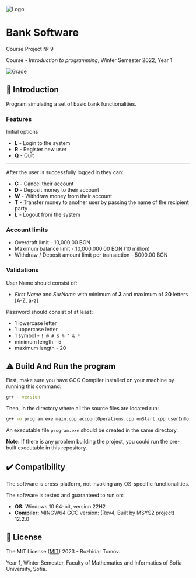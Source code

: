 ![Logo](https://i.postimg.cc/HWh39c0Z/logo.png)

# Bank Software

Course Project № 9

Course - *Introduction to programming*, Winter Semester 2022, Year 1

![Grade](https://img.shields.io/badge/Grade-6%20out20%of20%6-blue.svg)

## 📘 Introduction

Program simulating a set of basic bank functionalities.

### Features

Initial options

* **L** -  Login to the system
* **R** -  Register new user
* **Q** -  Quit

- - -
After the user is successfully logged in they can:

* **C** -  Cancel their account
* **D** -  Deposit money to their account
* **W** -  Withdraw money from their account
* **T** -  Transfer money to another user by passing the name of the recipient party
* **L** -  Logout from the system

### Account limits

* Overdraft limit - 10,000.00 BGN
* Maximum balance limit - 10,000,000.00 BGN (10 million)
* Withdraw / Deposit amount limit per transaction - 5000.00 BGN

### Validations

User Name should consist of:

* *First Name* and *SurName* with minimum of **3** and maximum of **20** letters [A-Z, a-z]

Password should consist of at least:

* 1 lowercase letter
* 1 uppercase letter
* 1 symbol - `! @ # $ % ^ & *`
* minimum length - 5
* maximum length - 20

## ⚠️ Build And Run the program

First, make sure you have GCC Compiler installed on your machine by running this command:

```bash
g++ --version
```

Then, in the directory where all the source files are located run:

```bash
g++ -o program.exe main.cpp accountOperations.cpp onStart.cpp userInfo.cpp utils.cpp
```

An executable file `program.exe` should be created in the same directory.

**Note:** If there is any problem building the project, you could run the pre-built executable in this repository.

## ✔️ Compatibility

The software is cross-platform, not invoking any OS-specific functionalities.

The software is tested and guaranteed to run on:

* **OS:** Windows 10 64-bit, version 22H2
* **Compiler:** MINGW64 GCC version: (Rev4, Built by MSYS2 project) 12.2.0

## 📝 License

The MIT License ([MIT](https://choosealicense.com/licenses/mit/)) 2023 - Bozhidar Tomov.

Year 1, Winter Semester, Faculty of Mathematics and Informatics of Sofia University, Sofia.
